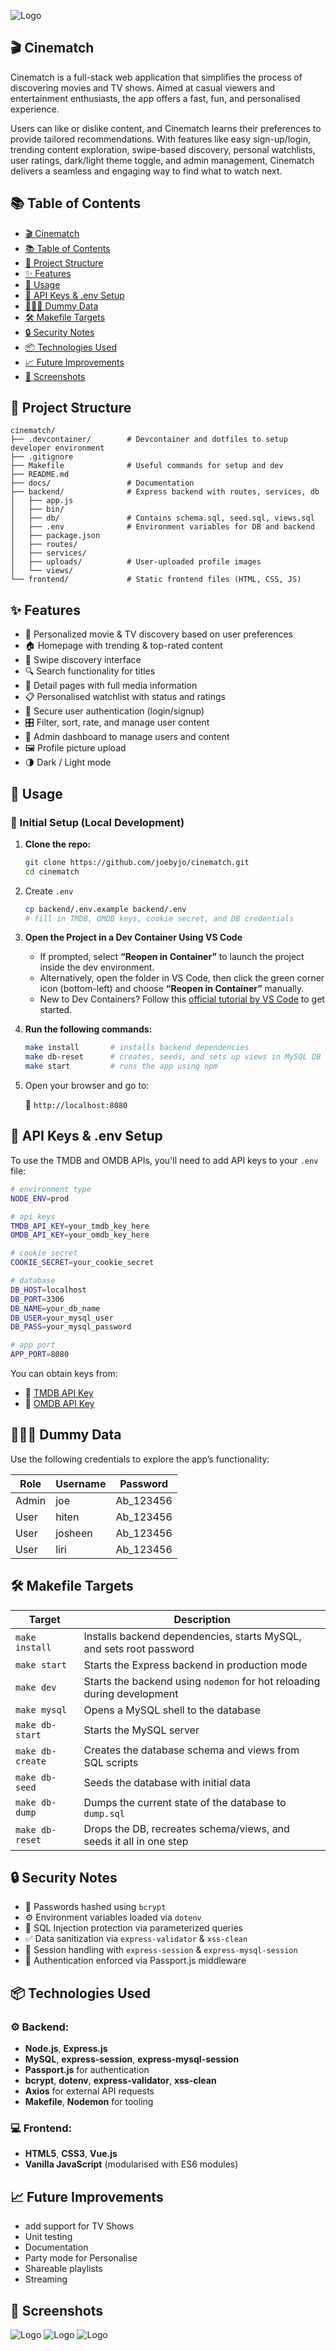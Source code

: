 
![Logo](./docs/images/cinematch_logo.png)


## 🎬 Cinematch

Cinematch is a full-stack web application that simplifies the process of discovering movies and TV shows. Aimed at casual viewers and entertainment enthusiasts, the app offers a fast, fun, and personalised experience.

Users can like or dislike content, and Cinematch learns their preferences to provide tailored recommendations. With features like easy sign-up/login, trending content exploration, swipe-based discovery, personal watchlists, user ratings, dark/light theme toggle, and admin management, Cinematch delivers a seamless and engaging way to find what to watch next.


## 📚 Table of Contents
  
- [🎬 Cinematch](#-cinematch)
- [📚 Table of Contents](#-table-of-contents)
- [🧰 Project Structure](#-project-structure)
- [✨ Features](#-features)
- [🚀 Usage](#-usage)
- [🔑 API Keys & .env Setup](#-api-keys--env-setup)
- [👨🏻‍💼 Dummy Data](#-dummy-data)
- [🛠️ Makefile Targets](#-makefile-targets)
- [🔒 Security Notes](#-security-notes)
- [📦 Technologies Used](#-technologies-used)
- [📈 Future Improvements](#-future-improvements)
- [📸 Screenshots](#-screenshots)


## 🧰 Project Structure

```
cinematch/
├── .devcontainer/        # Devcontainer and dotfiles to setup developer environment
├── .gitignore
├── Makefile              # Useful commands for setup and dev
├── README.md
├── docs/                 # Documentation
├── backend/              # Express backend with routes, services, db
│   ├── app.js
│   ├── bin/
│   ├── db/               # Contains schema.sql, seed.sql, views.sql
│   ├── .env              # Environment variables for DB and backend
│   ├── package.json
│   ├── routes/
│   ├── services/
│   ├── uploads/          # User-uploaded profile images
│   └── views/
└── frontend/             # Static frontend files (HTML, CSS, JS)

```


## ✨ Features

- 🎯 Personalized movie & TV discovery based on user preferences
- 🏠 Homepage with trending & top-rated content
- 📱 Swipe discovery interface
- 🔍 Search functionality for titles
- 📄 Detail pages with full media information
- 📋 Personalised watchlist with status and ratings
- 👤 Secure user authentication (login/signup)
- 🎛️ Filter, sort, rate, and manage user content
- 👑 Admin dashboard to manage users and content
- 🖼️ Profile picture upload
- 🌗 Dark / Light mode



## 🚀 Usage

### 🔧 Initial Setup (Local Development)

1. **Clone the repo:**

   ```bash
   git clone https://github.com/joebyjo/cinematch.git
   cd cinematch
   ```

2. Create `.env`
    ```bash
    cp backend/.env.example backend/.env
    # fill in TMDB, OMDB keys, cookie secret, and DB credentials
    ```

3. **Open the Project in a Dev Container Using VS Code**

   - If prompted, select **“Reopen in Container”** to launch the project inside the dev environment.
   - Alternatively, open the folder in VS Code, then click the green corner icon (bottom-left) and choose **“Reopen in Container”** manually.
   - New to Dev Containers? Follow this [official tutorial by VS Code](https://code.visualstudio.com/docs/devcontainers/tutorial) to get started.

4. **Run the following commands:**

   ```bash
   make install       # installs backend dependencies
   make db-reset      # creates, seeds, and sets up views in MySQL DB
   make start         # runs the app using npm
   ```

5. Open your browser and go to:

   🔗 `http://localhost:8080`


## 🔑 API Keys & .env Setup

To use the TMDB and OMDB APIs, you'll need to add API keys to your `.env` file:

```bash
# environment type
NODE_ENV=prod

# api keys
TMDB_API_KEY=your_tmdb_key_here
OMDB_API_KEY=your_omdb_key_here

# cookie secret
COOKIE_SECRET=your_cookie_secret

# database
DB_HOST=localhost
DB_PORT=3306
DB_NAME=your_db_name
DB_USER=your_mysql_user
DB_PASS=your_mysql_password

# app port
APP_PORT=8080
```

You can obtain keys from:

- 🔗 [TMDB API Key](https://www.themoviedb.org/settings/api)
- 🔗 [OMDB API Key](https://www.omdbapi.com/apikey.aspx)


## 👨🏻‍💼 Dummy Data

Use the following credentials to explore the app’s functionality:

| Role  | Username | Password   |
| ----- | -------- | ---------- |
| Admin | joe      | Ab_123456  |
| User  | hiten    | Ab_123456  |
| User  | josheen  | Ab_123456  |
| User  | liri     | Ab_123456  |


## 🛠️ Makefile Targets

| Target           | Description                                                             |
| ---------------- | ----------------------------------------------------------------------- |
| `make install`   | Installs backend dependencies, starts MySQL, and sets root password     |
| `make start`     | Starts the Express backend in production mode                           |
| `make dev`       | Starts the backend using `nodemon` for hot reloading during development |
| `make mysql`     | Opens a MySQL shell to the database                                     |
| `make db-start`  | Starts the MySQL server                                                 |
| `make db-create` | Creates the database schema and views from SQL scripts                  |
| `make db-seed`   | Seeds the database with initial data                                    |
| `make db-dump`   | Dumps the current state of the database to `dump.sql`                   |
| `make db-reset`  | Drops the DB, recreates schema/views, and seeds it all in one step      |


## 🔒 Security Notes

- 🔐 Passwords hashed using `bcrypt`
- ⚙️ Environment variables loaded via `dotenv`
- 🚫 SQL Injection protection via parameterized queries
- ✅ Data sanitization via `express-validator` & `xss-clean`
- 🧠 Session handling with `express-session` & `express-mysql-session`
- 🔑 Authentication enforced via Passport.js middleware


## 📦 Technologies Used

### ⚙️ Backend:

- **Node.js**, **Express.js**
- **MySQL**, **express-session**, **express-mysql-session**
- **Passport.js** for authentication
- **bcrypt**, **dotenv**, **express-validator**, **xss-clean**
- **Axios** for external API requests
- **Makefile**, **Nodemon** for tooling

### 💻 Frontend:

- **HTML5**, **CSS3**, **Vue.js**
- **Vanilla JavaScript** (modularised with ES6 modules)


## 📈 Future Improvements
- add support for TV Shows
- Unit testing
- Documentation
- Party mode for Personalise
- Shareable playlists
- Streaming


## 📸 Screenshots

![Logo](./docs/images/cinematch_home.png)
![Logo](./docs/images/cinematch_personalise.png)
![Logo](./docs/images/cinematch_mylists.png)
